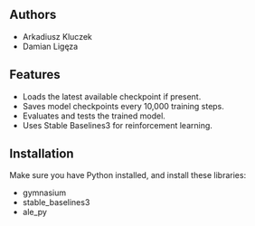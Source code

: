 ## Authors
- Arkadiusz Kluczek
- Damian Ligęza

## Features
- Loads the latest available checkpoint if present.
- Saves model checkpoints every 10,000 training steps.
- Evaluates and tests the trained model.
- Uses Stable Baselines3 for reinforcement learning.

## Installation
Make sure you have Python installed, and install these libraries:
- gymnasium
- stable_baselines3
- ale_py